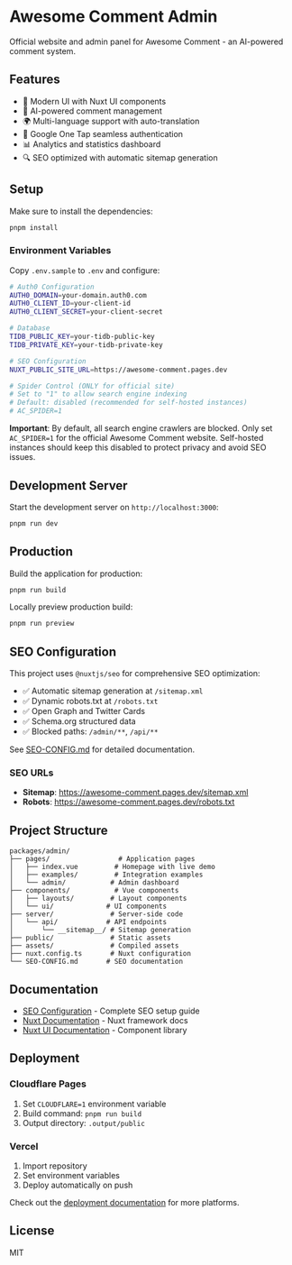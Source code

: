 # Awesome Comment Admin

Official website and admin panel for Awesome Comment - an AI-powered comment system.

## Features

- 🎨 Modern UI with Nuxt UI components
- 🤖 AI-powered comment management
- 🌍 Multi-language support with auto-translation
- 🔐 Google One Tap seamless authentication
- 📊 Analytics and statistics dashboard
- 🔍 SEO optimized with automatic sitemap generation

## Setup

Make sure to install the dependencies:

```bash
pnpm install
```

### Environment Variables

Copy `.env.sample` to `.env` and configure:

```bash
# Auth0 Configuration
AUTH0_DOMAIN=your-domain.auth0.com
AUTH0_CLIENT_ID=your-client-id
AUTH0_CLIENT_SECRET=your-client-secret

# Database
TIDB_PUBLIC_KEY=your-tidb-public-key
TIDB_PRIVATE_KEY=your-tidb-private-key

# SEO Configuration
NUXT_PUBLIC_SITE_URL=https://awesome-comment.pages.dev

# Spider Control (ONLY for official site)
# Set to "1" to allow search engine indexing
# Default: disabled (recommended for self-hosted instances)
# AC_SPIDER=1
```

**Important**: By default, all search engine crawlers are blocked. Only set `AC_SPIDER=1` for the official Awesome Comment website. Self-hosted instances should keep this disabled to protect privacy and avoid SEO issues.

## Development Server

Start the development server on `http://localhost:3000`:

```bash
pnpm run dev
```

## Production

Build the application for production:

```bash
pnpm run build
```

Locally preview production build:

```bash
pnpm run preview
```

## SEO Configuration

This project uses `@nuxtjs/seo` for comprehensive SEO optimization:

- ✅ Automatic sitemap generation at `/sitemap.xml`
- ✅ Dynamic robots.txt at `/robots.txt`
- ✅ Open Graph and Twitter Cards
- ✅ Schema.org structured data
- ✅ Blocked paths: `/admin/**`, `/api/**`

See [SEO-CONFIG.md](./SEO-CONFIG.md) for detailed documentation.

### SEO URLs

- **Sitemap**: https://awesome-comment.pages.dev/sitemap.xml
- **Robots**: https://awesome-comment.pages.dev/robots.txt

## Project Structure

```
packages/admin/
├── pages/                 # Application pages
│   ├── index.vue         # Homepage with live demo
│   ├── examples/         # Integration examples
│   └── admin/           # Admin dashboard
├── components/           # Vue components
│   ├── layouts/         # Layout components
│   └── ui/             # UI components
├── server/              # Server-side code
│   └── api/            # API endpoints
│       └── __sitemap__/ # Sitemap generation
├── public/              # Static assets
├── assets/              # Compiled assets
├── nuxt.config.ts       # Nuxt configuration
└── SEO-CONFIG.md       # SEO documentation
```

## Documentation

- [SEO Configuration](./SEO-CONFIG.md) - Complete SEO setup guide
- [Nuxt Documentation](https://nuxt.com/docs) - Nuxt framework docs
- [Nuxt UI Documentation](https://ui.nuxt.com/) - Component library

## Deployment

### Cloudflare Pages

1. Set `CLOUDFLARE=1` environment variable
2. Build command: `pnpm run build`
3. Output directory: `.output/public`

### Vercel

1. Import repository
2. Set environment variables
3. Deploy automatically on push

Check out the [deployment documentation](https://nuxt.com/docs/getting-started/deployment) for more platforms.

## License

MIT

